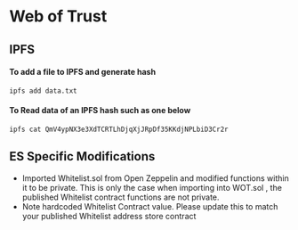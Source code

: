 # Web of Trust #


## IPFS

#### To add a file to IPFS and generate hash
```
ipfs add data.txt
````

#### To Read data of an IPFS hash such as one below

```
ipfs cat QmV4ypNX3e3XdTCRTLhDjqXjJRpDf35KKdjNPLbiD3Cr2r
```


## ES Specific Modifications

- Imported Whitelist.sol from Open Zeppelin and modified functions within it to be private. This is only the case when importing into WOT.sol , the published Whitelist contract functions are not private.
- Note hardcoded Whitelist Contract value. Please update this to match your published Whitelist address store contract
